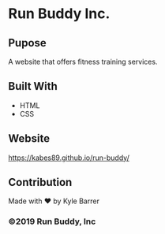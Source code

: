 # Run Buddy Inc.

## Pupose
A website that offers fitness training services.

## Built With
* HTML
* CSS

## Website
https://kabes89.github.io/run-buddy/

## Contribution
Made with ❤️ by Kyle Barrer

### ©️2019 Run Buddy, Inc
